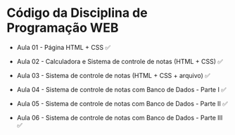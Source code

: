 # Código da Disciplina de Programação WEB
<ul>
  <li>
     <p> Aula 01 - Página HTML + CSS &#9989; </p>
  </li>
   <li>
     <p>  Aula 02 - Calculadora e Sistema de controle de notas (HTML + CSS)   &#9989;</p>
  </li>
  <li>
     <p>  Aula 03 - Sistema de controle de notas (HTML + CSS + arquivo)   &#9989;</p>
  </li>
  <li>
     <p>  Aula 04 - Sistema de controle de notas com Banco de Dados - Parte I   &#9989;</p>
  </li>
   <li>
     <p>  Aula 05 - Sistema de controle de notas com Banco de Dados - Parte II  &#9989;</p>
  </li>
  <li>
     <p>  Aula 06 - Sistema de controle de notas com Banco de Dados - Parte III  &#9989;</p>
  </li>
</ul>
  

 

